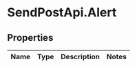 # SendPostApi.Alert

## Properties
Name | Type | Description | Notes
------------ | ------------- | ------------- | -------------

